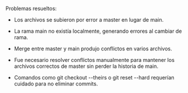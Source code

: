 Problemas resueltos:

- Los archivos se subieron por error a master en lugar de main.

- La rama main no existía localmente, generando errores al cambiar de rama.

- Merge entre master y main produjo conflictos en varios archivos.

- Fue necesario resolver conflictos manualmente para mantener los archivos correctos de master sin perder la historia de main.

- Comandos como git checkout --theirs o git reset --hard requerían cuidado para no eliminar commits.